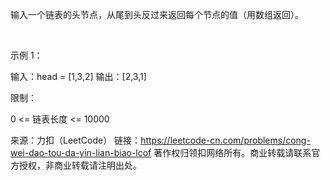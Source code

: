 输入一个链表的头节点，从尾到头反过来返回每个节点的值（用数组返回）。

 

示例 1：

输入：head = [1,3,2]
输出：[2,3,1]
 

限制：

0 <= 链表长度 <= 10000

来源：力扣（LeetCode）
链接：https://leetcode-cn.com/problems/cong-wei-dao-tou-da-yin-lian-biao-lcof
著作权归领扣网络所有。商业转载请联系官方授权，非商业转载请注明出处。